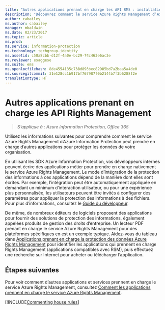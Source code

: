 ```yaml
---
title: "Autres applications prenant en charge les API RMS : installation et configuration - AIP"
description: "Découvrez comment le service Azure Rights Management d’Azure Information Protection peut prendre en charge d’autres applications pour protéger les données de votre organisation."
author: cabailey
ms.author: cabailey
manager: mbaldwin
ms.date: 02/23/2017
ms.topic: article
ms.prod: 
ms.service: information-protection
ms.technology: techgroup-identity
ms.assetid: c50a8cbb-d12f-4a0e-bc29-74c463e6ac3e
ms.reviewer: esaggese
ms.suite: ems
ms.openlocfilehash: 8de4554135c738d893bec82985bd7a2baa5a4de0
ms.sourcegitcommit: 31e128cc1b917bf767987f0b2144b7f3b6288f2e
translationtype: HT
---
```

# <a name="other-applications-that-support-the-rights-management-apis"></a>Autres applications prenant en charge les API Rights Management

>*S’applique à : Azure Information Protection, Office 365*

Utilisez les informations suivantes pour comprendre comment le service Azure Rights Management d’Azure Information Protection peut prendre en charge d’autres applications pour protéger les données de votre organisation.

En utilisant les SDK Azure Information Protection, vos développeurs internes peuvent écrire des applications métier pour prendre en charge nativement le service Azure Rights Management. Le mode d’intégration de la protection des informations à ces applications dépend de la manière dont elles sont écrites. Par exemple, l’intégration peut être automatiquement appliquée en demandant un minimum d’interaction utilisateur, ou pour une expérience plus personnalisée, les utilisateurs peuvent être invités à configurer des paramètres pour appliquer la protection des informations à des fichiers. Pour plus d’informations, consultez le [Guide du développeur](../develop/developers-guide.md).

De même, de nombreux éditeurs de logiciels proposent des applications pour fournir des solutions de protection des informations, également appelées produits de gestion des droits d’entreprise. Un lecteur PDF prenant en charge le service Azure Rights Management pour des plateformes spécifiques en est un exemple typique. Aidez-vous du tableau dans [Applications prenant en charge la protection des données Azure Rights Management](../get-started/requirements-applications.md) pour identifier les applications qui prennent en charge Rights Management (applications compatibles avec RSM), puis effectuez une recherche sur Internet pour acheter ou télécharger l’application.

## <a name="next-steps"></a>Étapes suivantes

Pour voir comment d’autres applications et services prennent en charge le service Azure Rights Management, consultez [Comment les applications prennent en charge le service Azure Rights Management](applications-support.md).

[!INCLUDE[Commenting house rules](../includes/houserules.md)]